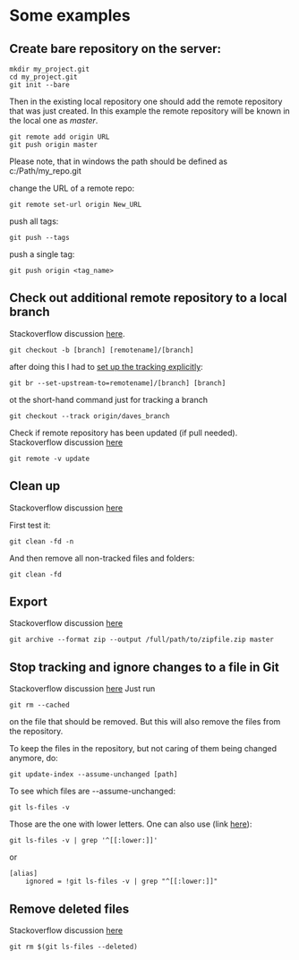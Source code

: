 # Some examples
 
## Create bare repository on the server:

```
mkdir my_project.git
cd my_project.git
git init --bare
```
 
Then in the existing local repository one should add the remote repository that was 
just created. In this example the remote repository will be known in the local one as _master_.
```
git remote add origin URL
git push origin master
 ```
Please note, that in windows the path should be defined as c:/Path/my_repo.git
 
change the URL of a remote repo:
```
git remote set-url origin New_URL
```
 
push all tags:
```
git push --tags
```
 
push a single tag:
```
git push origin <tag_name>
```

## Check out additional remote repository to a local branch
Stackoverflow discussion [here](http://stackoverflow.com/questions/9537392/git-fetch-remote-branch).

```
git checkout -b [branch] [remotename]/[branch]
```
after doing this I had to [set up the tracking explicitly](http://stackoverflow.com/questions/520650/make-an-existing-git-branch-track-a-remote-branch):
```
git br --set-upstream-to=remotename]/[branch] [branch]
```

ot the short-hand command just for tracking a branch
```
git checkout --track origin/daves_branch
```
Check if remote repository has been updated (if pull needed). Stackoverflow discussion [here](http://stackoverflow.com/questions/3258243/git-check-if-pull-needed)
```
git remote -v update
```

## Clean up

Stackoverflow discussion [here](http://stackoverflow.com/questions/61212/remove-local-untracked-files-from-my-current-git-branch)

First test it:
```
git clean -fd -n
```
And then remove all non-tracked files and folders:
```
git clean -fd
```

## Export

Stackoverflow discussion [here](http://stackoverflow.com/questions/160608/do-a-git-export-like-svn-export)
```
git archive --format zip --output /full/path/to/zipfile.zip master
```

## Stop tracking and ignore changes to a file in Git
Stackoverflow discussion [here](http://stackoverflow.com/questions/936249/stop-tracking-and-ignore-changes-to-a-file-in-git)
Just run
```
git rm --cached
```
on the file that should be removed. But this will also remove the files from the repository.

To keep the files in the repository, but not caring of them being changed anymore, do:
```
git update-index --assume-unchanged [path]
```

To see which files are --assume-unchanged:
```
git ls-files -v
```
Those are the one with lower letters.
One can also use (link [here](http://stackoverflow.com/questions/2363197/can-i-get-a-list-of-files-marked-assume-unchanged)):
```
git ls-files -v | grep '^[[:lower:]]'
```
or
```
[alias]
    ignored = !git ls-files -v | grep "^[[:lower:]]"
```


## Remove deleted files
Stackoverflow discussion [here](http://stackoverflow.com/questions/492558/removing-multiple-files-from-a-git-repo-that-have-already-been-deleted-from-disk)
```
git rm $(git ls-files --deleted) 
```